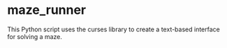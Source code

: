 # maze_runner
This Python script uses the curses library to create a text-based interface for solving a maze. 
